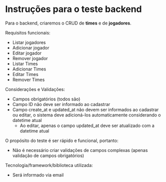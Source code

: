 # Instruções para o teste backend

Para o backend, criaremos o CRUD de **times** e de **jogadores**.

Requisitos funcionais:
* Listar jogadores
* Adicionar jogador
* Editar jogador
* Remover jogador
* Listar Times
* Adicionar Times
* Editar Times
* Remover Times

Considerações e Validações:
* Campos obrigatórios (todos são)
* Campo ID não deve ser informado ao cadastrar
* Campo create_at e updated_at não devem ser informados ao cadastrar ou editar, o sistema deve adicioná-los automaticamente considerando o datetime atual
  * Ao editar, apenas o campo updated_at deve ser atualizado com a datetime atual

O propósito do teste é ser rápido e funcional, portanto:
* Não é necessário criar validações de campos complexas (apenas validação de campos obrigatórios)

Tecnologia/framework/biblioteca utilizada:
* Será informado via email
